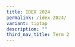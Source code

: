 ```yaml
---
title: IDEX 2024
permalink: /idex-2024/
variant: tiptap
description: ""
third_nav_title: Term 2
---
```

